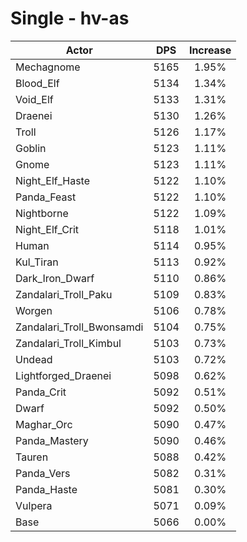 # Single - hv-as
| Actor | DPS | Increase |
|---|:---:|:---:|
|Mechagnome|5165|1.95%|
|Blood_Elf|5134|1.34%|
|Void_Elf|5133|1.31%|
|Draenei|5130|1.26%|
|Troll|5126|1.17%|
|Goblin|5123|1.11%|
|Gnome|5123|1.11%|
|Night_Elf_Haste|5122|1.10%|
|Panda_Feast|5122|1.10%|
|Nightborne|5122|1.09%|
|Night_Elf_Crit|5118|1.01%|
|Human|5114|0.95%|
|Kul_Tiran|5113|0.92%|
|Dark_Iron_Dwarf|5110|0.86%|
|Zandalari_Troll_Paku|5109|0.83%|
|Worgen|5106|0.78%|
|Zandalari_Troll_Bwonsamdi|5104|0.75%|
|Zandalari_Troll_Kimbul|5103|0.73%|
|Undead|5103|0.72%|
|Lightforged_Draenei|5098|0.62%|
|Panda_Crit|5092|0.51%|
|Dwarf|5092|0.50%|
|Maghar_Orc|5090|0.47%|
|Panda_Mastery|5090|0.46%|
|Tauren|5088|0.42%|
|Panda_Vers|5082|0.31%|
|Panda_Haste|5081|0.30%|
|Vulpera|5071|0.09%|
|Base|5066|0.00%|
